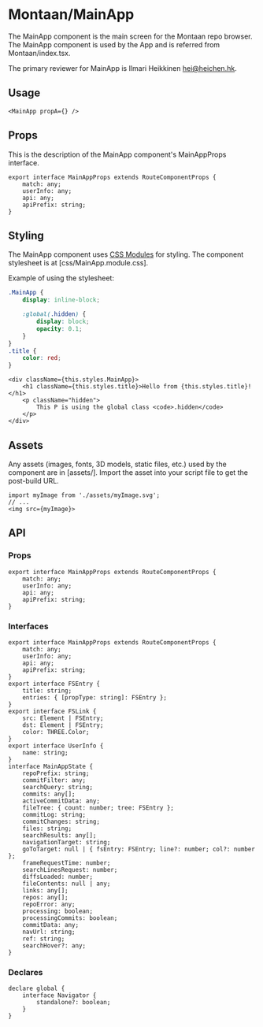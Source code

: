 # Montaan/MainApp

The MainApp component is the main screen for the Montaan repo browser.
The MainApp component is used by the App and is referred from Montaan/index.tsx.

The primary reviewer for MainApp is Ilmari Heikkinen <hei@heichen.hk>.

## Usage

```tsx
<MainApp propA={} />
```

## Props

This is the description of the MainApp component's MainAppProps interface.

```tsx
export interface MainAppProps extends RouteComponentProps {
	match: any;
	userInfo: any;
	api: any;
	apiPrefix: string;
}
```

## Styling

The MainApp component uses [CSS Modules](https://github.com/css-modules/css-modules) for styling. The component stylesheet is at [css/MainApp.module.css].

Example of using the stylesheet:

```css
.MainApp {
	display: inline-block;

	:global(.hidden) {
		display: block;
		opacity: 0.1;
	}
}
.title {
	color: red;
}
```

```tsx
<div className={this.styles.MainApp}>
	<h1 className={this.styles.title}>Hello from {this.styles.title}!</h1>
	<p className="hidden">
		This P is using the global class <code>.hidden</code>
	</p>
</div>
```

## Assets

Any assets (images, fonts, 3D models, static files, etc.) used by the component are in [assets/]. Import the asset into your script file to get the post-build URL.

```tsx
import myImage from './assets/myImage.svg';
// ...
<img src={myImage}>
```

## API

### Props

```tsx
export interface MainAppProps extends RouteComponentProps {
	match: any;
	userInfo: any;
	api: any;
	apiPrefix: string;
}
```

### Interfaces

```tsx
export interface MainAppProps extends RouteComponentProps {
	match: any;
	userInfo: any;
	api: any;
	apiPrefix: string;
}
export interface FSEntry {
	title: string;
	entries: { [propType: string]: FSEntry };
}
export interface FSLink {
	src: Element | FSEntry;
	dst: Element | FSEntry;
	color: THREE.Color;
}
export interface UserInfo {
	name: string;
}
interface MainAppState {
	repoPrefix: string;
	commitFilter: any;
	searchQuery: string;
	commits: any[];
	activeCommitData: any;
	fileTree: { count: number; tree: FSEntry };
	commitLog: string;
	commitChanges: string;
	files: string;
	searchResults: any[];
	navigationTarget: string;
	goToTarget: null | { fsEntry: FSEntry; line?: number; col?: number };
	frameRequestTime: number;
	searchLinesRequest: number;
	diffsLoaded: number;
	fileContents: null | any;
	links: any[];
	repos: any[];
	repoError: any;
	processing: boolean;
	processingCommits: boolean;
	commitData: any;
	navUrl: string;
	ref: string;
	searchHover?: any;
}
```

### Declares

```tsx
declare global {
	interface Navigator {
		standalone?: boolean;
	}
}
```
